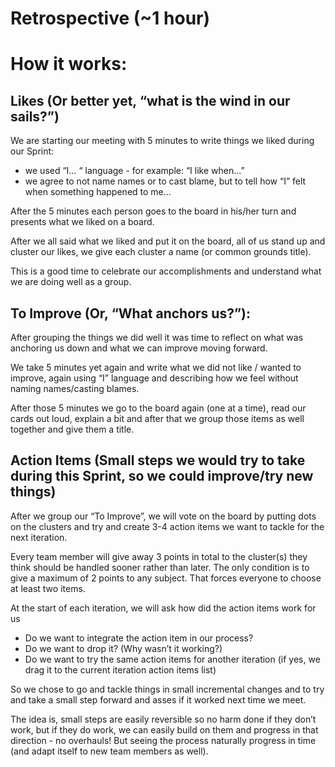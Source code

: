 

# Retrospective (~1 hour)


# How it works:


## Likes (Or better yet, “what is the wind in our sails?”) 

We are starting our meeting with 5 minutes to write things we liked during our Sprint:



*   we used “I… “ language - for example: “I like when…”
*   we agree to not name names or to cast blame, but to tell how “I” felt when something happened to me...

After the 5 minutes each person goes to the board in his/her turn and presents what we liked on a board.

After we all said what we liked and put it on the board, all of us stand up and cluster our likes, we give each cluster a name (or common grounds title).

This is a good time to celebrate our accomplishments and understand what we are doing well as a group.


## To Improve (Or, “What anchors us?”):

After grouping the things we did well it was time to reflect on what was anchoring us down and what we can improve moving forward.

We take 5 minutes yet again and write what we did not like / wanted to improve, again using “I” language and describing how we feel without naming names/casting blames. 

After those 5 minutes we go to the board again (one at a time), read our cards out loud, explain a bit and after that we group those items as well together and give them a title.


## Action Items (Small steps we would try to take during this Sprint, so we could improve/try new things)

After we group our “To Improve”, we will vote on the board by putting dots on the clusters and try and create 3-4 action items we want to tackle for the next iteration. 

Every team member will give away 3 points in total to the cluster(s) they think should be handled sooner rather than later. The only condition is to give a maximum of 2 points to any subject. That forces everyone to choose at least two items. 

At the start of each iteration, we will ask how did the action items work for us



*   Do we want to integrate the action item in our process?
*   Do we want to drop it? (Why wasn’t it working?) 
*   Do we want to try the same action items for another iteration (if yes, we drag it to the current iteration action items list)

So we chose to go and tackle things in small incremental changes and to try and take a small step forward and asses if it worked next time we meet.

The idea is, small steps are easily reversible so no harm done if they don’t work, but if they do work, we can easily build on them and progress in that direction - no overhauls! But seeing the process naturally progress in time (and adapt itself to new team members as well).